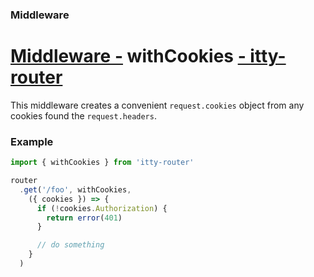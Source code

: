 ### Middleware
# <u>Middleware -</u> withCookies <u>- itty-router</u>

This middleware creates a convenient `request.cookies` object from any cookies found the `request.headers`.

### Example

```ts
import { withCookies } from 'itty-router'

router
  .get('/foo', withCookies, 
    ({ cookies }) => {
      if (!cookies.Authorization) {
        return error(401)
      }

      // do something
    }
  )
```
